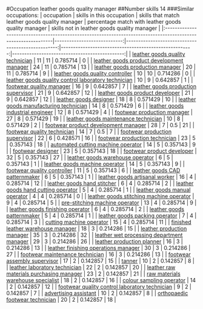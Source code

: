 #Occupation leather goods quality manager
##Number skills 14
###Similar occupations:
| occupation                                                                                                    |   skills in this occupation |   skills that match leather goods quality manager |   percentage match with leather goods quality manager |   skills not in leather goods quality manager |
|:--------------------------------------------------------------------------------------------------------------|----------------------------:|--------------------------------------------------:|------------------------------------------------------:|----------------------------------------------:|
| [leather goods quality technician](leather_goods_quality_technician.md)                                       |                          11 |                                                11 |                                              0.785714 |                                             0 |
| [leather goods product development manager](leather_goods_product_development_manager.md)                     |                          24 |                                                11 |                                              0.785714 |                                            13 |
| [leather goods production manager](leather_goods_production_manager.md)                                       |                          20 |                                                11 |                                              0.785714 |                                             9 |
| [leather goods quality controller](leather_goods_quality_controller.md)                                       |                          10 |                                                10 |                                              0.714286 |                                             0 |
| [leather goods quality control laboratory technician](leather_goods_quality_control_laboratory_technician.md) |                          10 |                                                 9 |                                              0.642857 |                                             1 |
| [footwear quality manager](footwear_quality_manager.md)                                                       |                          16 |                                                 9 |                                              0.642857 |                                             7 |
| [leather goods production supervisor](leather_goods_production_supervisor.md)                                 |                          21 |                                                 9 |                                              0.642857 |                                            12 |
| [leather goods product developer](leather_goods_product_developer.md)                                         |                          21 |                                                 9 |                                              0.642857 |                                            12 |
| [leather goods designer](leather_goods_designer.md)                                                           |                          18 |                                                 8 |                                              0.571429 |                                            10 |
| [leather goods manufacturing technician](leather_goods_manufacturing_technician.md)                           |                          14 |                                                 8 |                                              0.571429 |                                             6 |
| [leather goods industrial engineer](leather_goods_industrial_engineer.md)                                     |                          12 |                                                 8 |                                              0.571429 |                                             4 |
| [footwear production manager](footwear_production_manager.md)                                                 |                          27 |                                                 8 |                                              0.571429 |                                            19 |
| [leather goods maintenance technician](leather_goods_maintenance_technician.md)                               |                          10 |                                                 8 |                                              0.571429 |                                             2 |
| [footwear product development manager](footwear_product_development_manager.md)                               |                          28 |                                                 7 |                                              0.5      |                                            21 |
| [footwear quality technician](footwear_quality_technician.md)                                                 |                          14 |                                                 7 |                                              0.5      |                                             7 |
| [footwear production supervisor](footwear_production_supervisor.md)                                           |                          22 |                                                 6 |                                              0.428571 |                                            16 |
| [footwear production technician](footwear_production_technician.md)                                           |                          23 |                                                 5 |                                              0.357143 |                                            18 |
| [automated cutting machine operator](automated_cutting_machine_operator.md)                                   |                          14 |                                                 5 |                                              0.357143 |                                             9 |
| [footwear designer](footwear_designer.md)                                                                     |                          23 |                                                 5 |                                              0.357143 |                                            18 |
| [footwear product developer](footwear_product_developer.md)                                                   |                          32 |                                                 5 |                                              0.357143 |                                            27 |
| [leather goods warehouse operator](leather_goods_warehouse_operator.md)                                       |                           6 |                                                 5 |                                              0.357143 |                                             1 |
| [leather goods machine operator](leather_goods_machine_operator.md)                                           |                          14 |                                                 5 |                                              0.357143 |                                             9 |
| [footwear quality controller](footwear_quality_controller.md)                                                 |                          11 |                                                 5 |                                              0.357143 |                                             6 |
| [leather goods CAD patternmaker](leather_goods_CAD_patternmaker.md)                                           |                           6 |                                                 5 |                                              0.357143 |                                             1 |
| [leather goods artisanal worker](leather_goods_artisanal_worker.md)                                           |                          16 |                                                 4 |                                              0.285714 |                                            12 |
| [leather goods hand stitcher](leather_goods_hand_stitcher.md)                                                 |                           6 |                                                 4 |                                              0.285714 |                                             2 |
| [leather goods hand cutting operator](leather_goods_hand_cutting_operator.md)                                 |                           5 |                                                 4 |                                              0.285714 |                                             1 |
| [leather goods manual operator](leather_goods_manual_operator.md)                                             |                           4 |                                                 4 |                                              0.285714 |                                             0 |
| [leather goods stitching machine operator](leather_goods_stitching_machine_operator.md)                       |                           9 |                                                 4 |                                              0.285714 |                                             5 |
| [pre-stitching machine operator](pre-stitching_machine_operator.md)                                           |                          13 |                                                 4 |                                              0.285714 |                                             9 |
| [leather goods finishing operator](leather_goods_finishing_operator.md)                                       |                           6 |                                                 4 |                                              0.285714 |                                             2 |
| [leather goods patternmaker](leather_goods_patternmaker.md)                                                   |                           5 |                                                 4 |                                              0.285714 |                                             1 |
| [leather goods packing operator](leather_goods_packing_operator.md)                                           |                           7 |                                                 4 |                                              0.285714 |                                             3 |
| [cutting machine operator](cutting_machine_operator.md)                                                       |                          15 |                                                 4 |                                              0.285714 |                                            11 |
| [finished leather warehouse manager](finished_leather_warehouse_manager.md)                                   |                          18 |                                                 3 |                                              0.214286 |                                            15 |
| [leather production manager](leather_production_manager.md)                                                   |                          35 |                                                 3 |                                              0.214286 |                                            32 |
| [leather wet processing department manager](leather_wet_processing_department_manager.md)                     |                          29 |                                                 3 |                                              0.214286 |                                            26 |
| [leather production planner](leather_production_planner.md)                                                   |                          16 |                                                 3 |                                              0.214286 |                                            13 |
| [leather finishing operations manager](leather_finishing_operations_manager.md)                               |                          30 |                                                 3 |                                              0.214286 |                                            27 |
| [footwear maintenance technician](footwear_maintenance_technician.md)                                         |                          16 |                                                 3 |                                              0.214286 |                                            13 |
| [footwear assembly supervisor](footwear_assembly_supervisor.md)                                               |                          17 |                                                 2 |                                              0.142857 |                                            15 |
| [tanner](tanner.md)                                                                                           |                          10 |                                                 2 |                                              0.142857 |                                             8 |
| [leather laboratory technician](leather_laboratory_technician.md)                                             |                          22 |                                                 2 |                                              0.142857 |                                            20 |
| [leather raw materials purchasing manager](leather_raw_materials_purchasing_manager.md)                       |                          23 |                                                 2 |                                              0.142857 |                                            21 |
| [raw materials warehouse specialist](raw_materials_warehouse_specialist.md)                                   |                          18 |                                                 2 |                                              0.142857 |                                            16 |
| [colour sampling operator](colour_sampling_operator.md)                                                       |                          14 |                                                 2 |                                              0.142857 |                                            12 |
| [footwear quality control laboratory technician](footwear_quality_control_laboratory_technician.md)           |                           9 |                                                 2 |                                              0.142857 |                                             7 |
| [advertising assistant](advertising_assistant.md)                                                             |                          10 |                                                 2 |                                              0.142857 |                                             8 |
| [orthopaedic footwear technician](orthopaedic_footwear_technician.md)                                         |                          20 |                                                 2 |                                              0.142857 |                                            18 |
